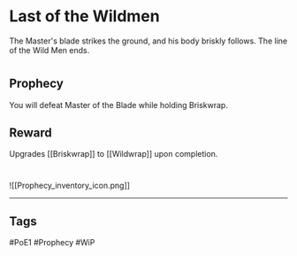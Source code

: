 # Last of the Wildmen
The Master's blade strikes the ground, and his body briskly follows. The line of the Wild Men ends.
#
## Prophecy
You will defeat Master of the Blade while holding Briskwrap.
## Reward
Upgrades [[Briskwrap]] to [[Wildwrap]] upon completion. 

#
![[Prophecy_inventory_icon.png]]

---
## Tags
#PoE1 
#Prophecy
#WiP 